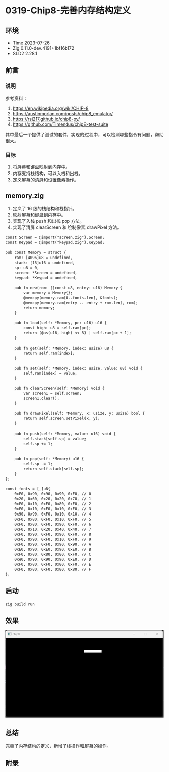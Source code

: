 # 0319-Chip8-完善内存结构定义

## 环境

- Time 2023-07-26
- Zig 0.11.0-dev.4191+1bf16b172
- SLD2 2.28.1

## 前言

### 说明

参考资料：

1. <https://en.wikipedia.org/wiki/CHIP-8>
2. <https://austinmorlan.com/posts/chip8_emulator/>
3. <https://rsj217.github.io/chip8-py/>
4. <https://github.com/Timendus/chip8-test-suite>

其中最后一个提供了测试的套件，实现的过程中，可以检测哪些指令有问题，帮助很大。

### 目标

1. 将屏幕和键盘映射到内存中。
2. 内存支持栈结构，可以入栈和出栈。
3. 定义屏幕的清屏和设置像素操作。

## memory.zig

1. 定义了 16 级的栈结构和栈指针。
2. 映射屏幕和键盘到内存中。
3. 实现了入栈 push 和出栈 pop 方法。
4. 实现了清屏 clearScreen 和 绘制像素 drawPixel 方法。

```zig
const Screen = @import("screen.zig").Screen;
const Keypad = @import("keypad.zig").Keypad;

pub const Memory = struct {
    ram: [4096]u8 = undefined,
    stack: [16]u16 = undefined,
    sp: u8 = 0,
    screen: *Screen = undefined,
    keypad: *Keypad = undefined,

    pub fn new(rom: []const u8, entry: u16) Memory {
        var memory = Memory{};
        @memcpy(memory.ram[0..fonts.len], &fonts);
        @memcpy(memory.ram[entry .. entry + rom.len], rom);
        return memory;
    }

    pub fn load(self: *Memory, pc: u16) u16 {
        const high: u8 = self.ram[pc];
        return (@as(u16, high) << 8) | self.ram[pc + 1];
    }

    pub fn get(self: *Memory, index: usize) u8 {
        return self.ram[index];
    }

    pub fn set(self: *Memory, index: usize, value: u8) void {
        self.ram[index] = value;
    }

    pub fn clearScreen(self: *Memory) void {
        var screen1 = self.screen;
        screen1.clear();
    }

    pub fn drawPixel(self: *Memory, x: usize, y: usize) bool {
        return self.screen.setPixel(x, y);
    }

    pub fn push(self: *Memory, value: u16) void {
        self.stack[self.sp] = value;
        self.sp += 1;
    }

    pub fn pop(self: *Memory) u16 {
        self.sp -= 1;
        return self.stack[self.sp];
    }
};

const fonts = [_]u8{
    0xF0, 0x90, 0x90, 0x90, 0xF0, // 0
    0x20, 0x60, 0x20, 0x20, 0x70, // 1
    0xF0, 0x10, 0xF0, 0x80, 0xF0, // 2
    0xF0, 0x10, 0xF0, 0x10, 0xF0, // 3
    0x90, 0x90, 0xF0, 0x10, 0x10, // 4
    0xF0, 0x80, 0xF0, 0x10, 0xF0, // 5
    0xF0, 0x80, 0xF0, 0x90, 0xF0, // 6
    0xF0, 0x10, 0x20, 0x40, 0x40, // 7
    0xF0, 0x90, 0xF0, 0x90, 0xF0, // 8
    0xF0, 0x90, 0xF0, 0x10, 0xF0, // 9
    0xF0, 0x90, 0xF0, 0x90, 0x90, // A
    0xE0, 0x90, 0xE0, 0x90, 0xE0, // B
    0xF0, 0x80, 0x80, 0x80, 0xF0, // C
    0xe0, 0x90, 0x90, 0x90, 0xE0, // D
    0xF0, 0x80, 0xF0, 0x80, 0xF0, // E
    0xF0, 0x80, 0xF0, 0x80, 0x80, // F
};
```

## 启动

`zig build run`

## 效果

![窗口][1]

## 总结

完善了内存结构的定义，新增了栈操作和屏幕的操作。

[1]: ../202305/images/screen.png

## 附录
